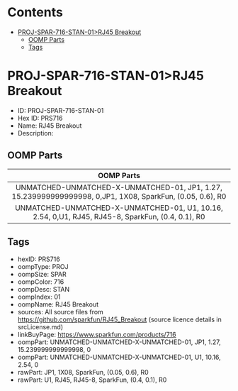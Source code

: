 



Contents
========

* [PROJ-SPAR-716-STAN-01>RJ45 Breakout](#proj-spar-716-stan-01rj45-breakout)
	* [OOMP Parts](#oomp-parts)
	* [Tags](#tags)

# PROJ-SPAR-716-STAN-01>RJ45 Breakout

- ID: PROJ-SPAR-716-STAN-01
- Hex ID: PRS716
- Name: RJ45 Breakout
- Description: 

## OOMP Parts
  

|OOMP Parts|
| :---: |
|UNMATCHED-UNMATCHED-X-UNMATCHED-01, JP1, 1.27, 15.239999999999998, 0,JP1, 1X08, SparkFun, (0.05, 0.6), R0|
|UNMATCHED-UNMATCHED-X-UNMATCHED-01, U1, 10.16, 2.54, 0,U1, RJ45, RJ45-8, SparkFun, (0.4, 0.1), R0|

## Tags

- hexID: PRS716
- oompType: PROJ
- oompSize: SPAR
- oompColor: 716
- oompDesc: STAN
- oompIndex: 01
- oompName: RJ45 Breakout
- sources: All source files from https://github.com/sparkfun/RJ45_Breakout (source licence details in srcLicense.md)
- linkBuyPage: https://www.sparkfun.com/products/716
- oompPart: UNMATCHED-UNMATCHED-X-UNMATCHED-01, JP1, 1.27, 15.239999999999998, 0
- oompPart: UNMATCHED-UNMATCHED-X-UNMATCHED-01, U1, 10.16, 2.54, 0
- rawPart: JP1, 1X08, SparkFun, (0.05, 0.6), R0
- rawPart: U1, RJ45, RJ45-8, SparkFun, (0.4, 0.1), R0
